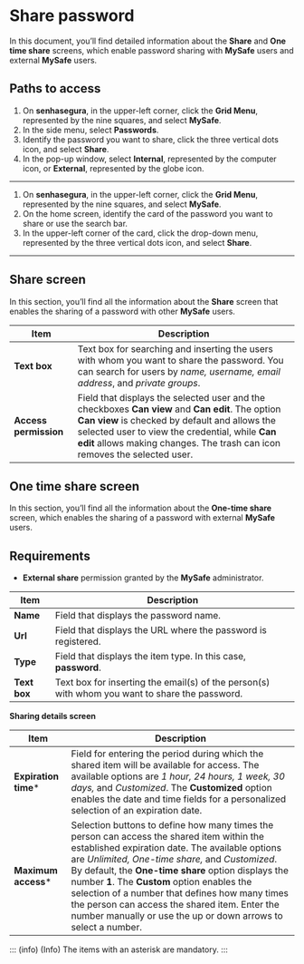 # Share password

In this document, you’ll find detailed information about the **Share** and **One time share** screens, which enable password sharing with **MySafe** users and external **MySafe** users.

## Paths to access

1. On **senhasegura**, in the upper-left corner, click the **Grid Menu**, represented by the nine squares, and select **MySafe**.
2. In the side menu, select **Passwords**.
3. Identify the password you want to share, click the three vertical dots icon, and select **Share**.
4. In the pop-up window, select **Internal**, represented by the computer icon, or **External**, represented by the globe icon.

---

1. On **senhasegura**, in the upper-left corner, click the **Grid Menu**, represented by the nine squares, and select **MySafe**.
2. On the home screen, identify the card of the password you want to share or use the search bar.
3. In the upper-left corner of the card, click the drop-down menu, represented by the three vertical dots icon, and select **Share**.

---

## Share screen

In this section, you’ll find all the information about the **Share** screen that enables the sharing of a password with other **MySafe** users.

| **Item**| **Description**|
| ------ | ------ |
| **Text box**      | Text box for searching and inserting the users with whom you want to share the password. You can search for users by *name, username, email address*, and *private groups*.     |
| **Access permission** | Field that displays the selected user and the checkboxes **Can view** and **Can edit**. The option **Can view** is checked by default and allows the selected user to view the credential, while **Can edit** allows making changes. The trash can icon removes the selected user. |

## One time share screen

In this section, you’ll find all the information about the **One-time share** screen, which enables the sharing of a password with external **MySafe** users.

## Requirements

* **External share** permission granted by the **MySafe** administrator.

| **Item**| **Description**|
| ------ | ------ |
| **Name**| Field that displays the password name.|
| **Url**| Field that displays the URL where the password is registered.|
| **Type**| Field that displays the item type. In this case, **password**.|
| **Text box**| Text box for inserting the email(s) of the person(s) with whom you want to share the password.|

**Sharing details screen**

| **Item**| **Description**|
| ------ | ------ |
| **Expiration time***   | Field for entering the period during which the shared item will be available for access. The available options are *1 hour, 24 hours, 1 week, 30 days,* and *Customized*. The **Customized** option enables the date and time fields for a personalized selection of an expiration date. |
| **Maximum access***    | Selection buttons to define how many times the person can access the shared item within the established expiration date. The available options are *Unlimited, One-time share,* and *Customized*. By default, the **One-time share** option displays the number **1**. The **Custom** option enables the selection of a number that defines how many times the person can access the shared item. Enter the number manually or use the up or down arrows to select a number. |

::: (info) (Info)
The items with an asterisk are mandatory.
:::